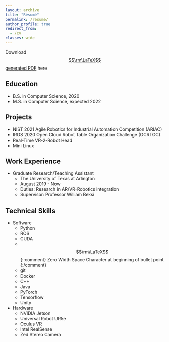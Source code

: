 ```yaml
---
layout: archive
title: "Résumé"
permalink: /resume/
author_profile: true
redirect_from:
  - /cv
classes: wide
---
```


Download [$$\rm\LaTeX$$ generated PDF](/assets/docs/minh-tram-official-resume.pdf) here

## Education

* B.S. in Computer Science, 2020
* M.S. in Computer Science, expected 2022

## Projects

* NIST 2021 Agile Robotics for Industrial Automation Competition (ARIAC)
* IROS 2020 Open Cloud Robot Table Organization Challenge (OCRTOC)
* Real-Time VR-2-Robot Head
* Mini Linux

## Work Experience

* Graduate Research/Teaching Assistant
  * The University of Texas at Arlington
  * August 2019 - Now
  * Duties: Research in AR/VR-Robotics integration
  * Supervisor: Professor William Beksi

## Technical Skills

* Software
  * Python
  * ROS
  * CUDA
  * ​$$\rm\LaTeX$$ {::comment} Zero Width Space Character at beginning of bullet point {:/comment}
  * git
  * Docker
  * C++
  * Java
  * PyTorch
  * Tensorflow
  * Unity
* Hardware
  * NVIDIA Jetson
  * Universal Robot UR5e
  * Oculus VR
  * Intel RealSense
  * Zed Stereo Camera


<!-- ![description](image){:height="100px"} -->

<!-- ![](/assets/images/logos/logo-ros.svg) -->
